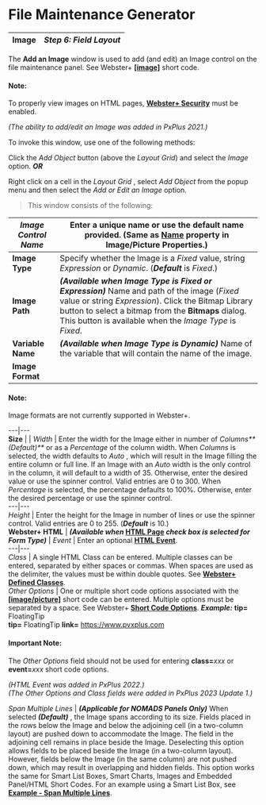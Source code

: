# File Maintenance Generator  
  
**Image** |  **_Step 6: Field Layout_**  
---|---  
  
The **Add an Image** window is used to add (and edit) an Image control on the file maintenance panel. See Webster+ **[[image]](../../../Webster/Short%20Codes.htm#image)** short code.

#### **Note:**  
To properly view images on HTML pages, [**Webster+ Security**](../../../Webster/General%20Configuration.htm#security) must be enabled.

_(The ability to add/edit an Image was added in PxPlus 2021.)_

To invoke this window, use one of the following methods:

Click the _Add Object_ button (above the _Layout Grid_) and select the _Image_ option. **_OR_**

Right click on a cell in the _Layout Grid_ , select _Add Object_ from the popup menu and then select the _Add or Edit an Image_ option.

> This window consists of the following:

_Image Control Name_ |  Enter a unique name or use the default name provided. (Same as **[Name](../../Creating%20Panel%20Controls/Image%20Control/Image.htm#name)** property in **Image/Picture Properties**.)  
---|---  
**Image Type** |  Specify whether the Image is a _Fixed_ value, string _Expression_ or _Dynamic_. (**_Default_** is _Fixed_.)  
**Image Path** |  **_(Available when Image Type is Fixed or Expression)_** Name and path of the image (_Fixed_ value or string _Expression_). Click the Bitmap Library button to select a bitmap from the **Bitmaps** dialog. This button is available when the _Image Type_ is _Fixed_.  
**Variable Name** |  **_(Available when Image Type is Dynamic)_** Name of the variable that will contain the name of the image.  
**Image Format** |  |  _Graphic Display_ |  Defines how the Image is to be drawn. See **[Image Format](../../Creating%20Panel%20Controls/Image%20Control/Image.htm#display)**.

#### **Note:**  
Image formats are not currently supported in Webster+.  
  
---|---  
**Size** |  |  _Width_ |  Enter the width for the Image either in number of _Columns**(Default)**_ or as a _Percentage_ of the column width. When _Columns_ is selected, the width defaults to _Auto_ , which will result in the Image filling the entire column or full line. If an Image with an _Auto_ width is the only control in the column, it will default to a width of 35. Otherwise, enter the desired value or use the spinner control. Valid entries are 0 to 300. When _Percentage_ is selected, the percentage defaults to 100%. Otherwise, enter the desired percentage or use the spinner control.  
---|---  
_Height_ |  Enter the height for the Image in number of lines or use the spinner control. Valid entries are 0 to 255. (**_Default_** is 10.)  
**Webster+ HTML** |  **_(Available when_ [HTML Page](Object%20Definition.htm#formtype) _check box is selected for Form Type)_** |  _Event_ |  Enter an optional **[HTML Event](../../../Webster/Webster%20Events.md)**.  
---|---  
_Class_ |  A single HTML Class can be entered. Multiple classes can be entered, separated by either spaces or commas. When spaces are used as the delimiter, the values must be within double quotes. See **[Webster+ Defined Classes](../../../Webster/Webster%20Defined%20Classes.md)**.  
_Other Options_ |  One or multiple short code options associated with the **[[image/picture]](../../../Webster/Short%20Codes.htm#image)** short code can be entered. Multiple options must be separated by a space. See Webster+ **[Short Code Options](../../../Webster/Short%20Code%20Options.md)**. **_Example:_** **tip=** FloatingTip  
**tip=** FloatingTip **link=** https://www.pvxplus.com

#### **Important Note:**  
The _Other Options_ field should not be used for entering **class=**_xxx_ or **event=**_xxx_ short code options.  
  
_(HTML Event was added in PxPlus 2022.)  
(The Other Options and Class fields were added in PxPlus 2023 Update 1.)_  
  
_Span Multiple Lines_ |  **_(Applicable for NOMADS Panels Only)_** When selected **_(Default)_** , the Image spans according to its size. Fields placed in the rows below the Image and below the adjoining cell (in a two-column layout) are pushed down to accommodate the Image. The field in the adjoining cell remains in place beside the Image. Deselecting this option allows fields to be placed beside the Image (in a two-column layout). However, fields below the Image (in the same column) are not pushed down, which may result in overlapping and hidden fields. This option works the same for Smart List Boxes, Smart Charts, Images and Embedded Panel/HTML Short Codes. For an example using a Smart List Box, see **[Example - Span Multiple Lines](Listbox.htm#span_example)**.
